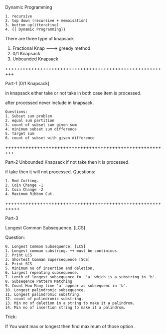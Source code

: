 Dynamic Programming 
```
1. recursive 
2. top down (recursive + memoisation)
3. buttom up(itterative)
4. {{ Dynamic Programming}}
```

There are three type of knapsack 
1. Fractional Knap ---> greedy method 
2. 0/1 Knapsack
3. Unbounded Knapsack

+++++++++++++++++++++++++++++++++++++++++++++++++++++++++

Part-1 
[0/1 Knapsack]

in knapsack either take or not take in both case item is processed. 
 
after processed never include in knapsack. 
```
Questions:
1. Subset sum problem
2. equal sum partition 
3. count of subset sum given sum 
4. minimum subset sum difference
5. Target sum 
6. count of subset with given difference 
```
+++++++++++++++++++++++++++++++++++++++++++++++++++++++++

Part-2 
Unbounded Knapsack
if not take then it is processed. 

if take then it will not processed. 
Questions:
```
1. Rod Cutting. 
2. Coin Change -1
3. Coin Change -2
4. Maximum Ribbon Cut. 
```

+++++++++++++++++++++++++++++++++++++++++++++++++++++++++++

Part-3

Longest Common Subsequence. [LCS]

Question:
```
0. Longest Common Subsequence. [LCS]
1. Longest comman substring. ++ must be continious. 
2. Print LCS
3. Shortest Comman Supersequence [SCS]
4. Print SCS
5. Minimum no of insertion and deletion. 
6. Largest repeating subsequence. 
7. Lenth of longest subsequence fo  'a' which is a substring in 'b'.
8. Subseqence Pattern Matching 
9. Count How Many time 'a' appear as subsequenc in 'b'.
10. Longest palindromic subsequence. 
11. Longest palindromic substring. 
12. count of palindromic substring. 
13. Min no of deletion in a string to make it a palindrom. 
14. Min no of insertion string to make it a palindrom. 
```
Trick:

If You want max or longest then find maximum of those option .

